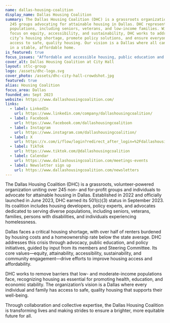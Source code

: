 ```yaml
---
name: dallas-housing-coalition
display_name: Dallas Housing Coalition
summary: The Dallas Housing Coalition (DHC) is a grassroots organization of over
  245 groups advocating for attainable housing in Dallas. DHC represents diverse
  populations, including seniors, veterans, and low-income families. With a
  focus on equity, accessibility, and sustainability, DHC works to address the
  city’s housing shortage, promote policy solutions, and ensure everyone has
  access to safe, quality housing. Our vision is a Dallas where all can thrive
  in a stable, affordable home.
is_featured: true
focus_issues: "Affordable and accessible housing, public education and policy "
cover_alt: Dallas Housing Coalition at City Hall
layout: stlc-group
logo: /assets/dhc-logo.svg
cover_photo: /assets/dhc-city-hall-crowdshot.jpg
featured: true
alias: Housing Coalition
focus_area: Dallas
founded_on: Sept 2023
website: https://www.dallashousingcoalition.com/
links:
  - label: LinkedIn
    url: https://www.linkedin.com/company/dallashousingcoalition/
  - label: Facebook
    url: https://www.facebook.com/dallashousingcoalition
  - label: Instagram
    url: https://www.instagram.com/dallashousingcoalition/
  - label: X
    url: https://x.com/i/flow/login?redirect_after_login=%2Fdallashousingco
  - label: TikTok
    url: https://www.tiktok.com/@dallashousingcoalition
  - label: Calendar
    url: https://www.dallashousingcoalition.com/meetings-events
  - label: Newsletter sign up
    url: https://www.dallashousingcoalition.com/newsletters
---
```

The Dallas Housing Coalition (DHC) is a grassroots, volunteer-powered organization uniting over 245 non- and for-profit groups and individuals to advocate for attainable housing in Dallas. Established in 2022 and officially launched in June 2023, DHC earned its 501(c)(3) status in September 2023. Its coalition includes housing developers, policy experts, and advocates dedicated to serving diverse populations, including seniors, veterans, families, persons with disabilities, and individuals experiencing homelessness.

Dallas faces a critical housing shortage, with over half of renters burdened by housing costs and a homeownership rate below the state average. DHC addresses this crisis through advocacy, public education, and policy initiatives, guided by input from its members and Steering Committee. Its core values—equity, attainability, accessibility, sustainability, and community engagement—drive efforts to improve housing access and affordability.

DHC works to remove barriers that low- and moderate-income populations face, recognizing housing as essential for promoting health, education, and economic stability. The organization’s vision is a Dallas where every individual and family has access to safe, quality housing that supports their well-being.

Through collaboration and collective expertise, the Dallas Housing Coalition is transforming lives and making strides to ensure a brighter, more equitable future for all.